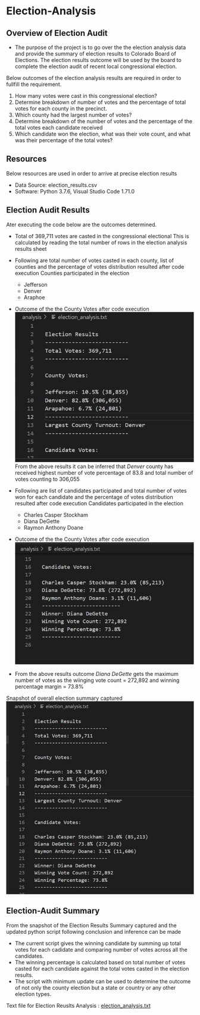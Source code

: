 # Election-Analysis

## Overview of Election Audit

- The purpose of the project is to go over the the election analysis data and provide the summary of election results to Colorado Board of Elections. The election results outcome will be used by the board to complete the election audit of recent local congressional election.

Below outcomes of the election analysis results are required in order to fullfill the requirement.

1. How many votes were cast in this congressional election?
2. Determine breakdown of number of votes and the percentage of total votes for each county in the precinct. 
3. Which county had the largest number of votes?
4. Determine breakdown of the number of votes and the percentage of the total votes each candidate received
5. Which candidate won the election, what was their vote count, and what was their percentage of the total votes?

## Resources

Below resources are used in order to arrive at precise election results 

- Data Source: election_results.csv
- Software: Python 3.7.6, Visual Studio Code 1.71.0

## Election Audit Results

Ater executing the code below are the outcomes determined.

- Total of 369,711 votes are casted in the congressional electional
    This is calculated by reading the total number of rows in the election analysis results sheet
- Following are total number of votes casted in each county, list of counties and the percentage of votes distribution resulted after code execution 
   Counties participated in the election
    - Jefferson
    - Denver
    - Araphoe
 
- Outcome of the the County Votes after code execution
  ![Results_CountyVotes_Snapshot.png](Resources\Results_CountyVotes_Snapshot.png)
    From the above results it can be inferred that *Denver* county has received highest number of vote percentage of 83.8 and total number of votes counting to 306,055  
- Following are list of candidates participated and total number of votes won for each candidate and the percentage of votes distribution resulted after code execution 
   Candidates participated in the election
    - Charles Casper Stockham
    - Diana DeGette
    - Raymon Anthony Doane
   
- Outcome of the the County Votes after code execution
  ![Results_CandidateVotes_Snapshot.png](Resources\Results_CandidateVotes_Snapshot.png)

- From the above results outcome *Diana DeGette* gets the maximum number of votes as the wiinging vote count = 272,892 and winning percentage margin = 73.8%

Snapshot of overall election summary captured
![Election_Results_Snapshot](Resources/Election_Results_Snapshot.png)

## Election-Audit Summary

From the snapshot of the Election Results Summary captured and the updated python script following conclusion and inference can be made
 
- The current script gives the winning candidate by summing up total votes for each cadidate and comparing number of votes across all the candidates. 
- The winning percentage is calculated based on total number of votes casted for each candidate against the total votes casted in the election results.
- The script with minimum update can be used to determine the outcome of not only the county election but a state or country or any other election types.

Text file for Election Reuslts Analysis : [election_analysis.txt](https://github.com/Ghousiya9891/Election-Analysis/tree/main/analysis)
